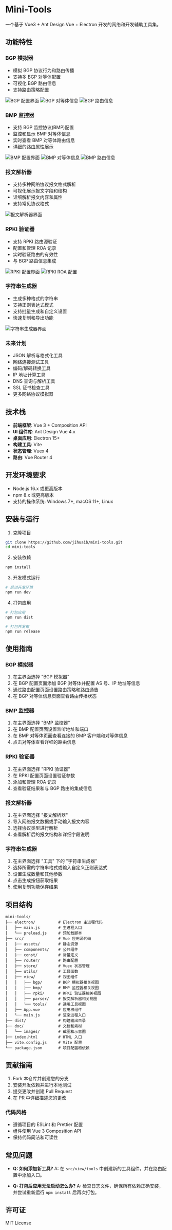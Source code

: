# Mini-Tools

一个基于 Vue3 + Ant Design Vue + Electron 开发的网络和开发辅助工具集。

## 功能特性

### BGP 模拟器

- 模拟 BGP 协议行为和路由传播
- 支持多 BGP 对等体配置
- 可视化 BGP 路由信息
- 支持路由策略配置

![BGP 配置界面](doc/images/bgp_config.png)
![BGP 对等体信息](doc/images/bgp_peer.png)
![BGP 路由信息](doc/images/bgp_route.png)

### BMP 监控器

- 支持 BGP 监控协议(BMP)配置
- 监控和显示 BMP 对等体信息
- 实时查看 BMP 对等体路由信息
- 详细的路由属性展示

![BMP 配置界面](doc/images/bmp_config.png)
![BMP 对等体信息](doc/images/bmp_peer.png)
![BMP 路由信息](doc/images/bmp_peer_route.png)

### 报文解析器

- 支持多种网络协议报文格式解析
- 可视化展示报文字段和结构
- 详细解析报文内容和属性
- 支持常见协议格式

![报文解析器界面](doc/images/packet_parser.png)

### RPKI 验证器

- 支持 RPKI 路由源验证
- 配置和管理 ROA 记录
- 实时验证路由的有效性
- 与 BGP 路由信息集成

![RPKI 配置界面](doc/images/rpki_config.png)
![RPKI ROA 配置](doc/images/rpki_roa_config.png)

### 字符串生成器

- 生成多种格式的字符串
- 支持正则表达式模式
- 支持批量生成和自定义设置
- 快速复制和导出功能

![字符串生成器界面](doc/images/tools_string_generator.png)

### 未来计划

- JSON 解析与格式化工具
- 网络连接测试工具
- 编码/解码转换工具
- IP 地址计算工具
- DNS 查询与解析工具
- SSL 证书检查工具
- 更多网络协议模拟器

## 技术栈

- **前端框架**: Vue 3 + Composition API
- **UI 组件库**: Ant Design Vue 4.x
- **桌面应用**: Electron 15+
- **构建工具**: Vite
- **状态管理**: Vuex 4
- **路由**: Vue Router 4

## 开发环境要求

- Node.js 16.x 或更高版本
- npm 8.x 或更高版本
- 支持的操作系统: Windows 7+, macOS 11+, Linux

## 安装与运行

1. 克隆项目

```bash
git clone https://github.com/jihuaib/mini-tools.git
cd mini-tools
```

2. 安装依赖

```bash
npm install
```

3. 开发模式运行

```bash
# 启动开发环境
npm run dev
```

4. 打包应用

```bash
# 打包应用
npm run dist

# 打包并发布
npm run release
```

## 使用指南

### BGP 模拟器

1. 在主界面选择 "BGP 模拟器"
2. 在 BGP 配置页面添加 BGP 对等体并配置 AS 号、IP 地址等信息
3. 通过路由配置页面设置路由策略和路由通告
4. 在 BGP 对等体信息页面查看路由传播状态

### BMP 监控器

1. 在主界面选择 "BMP 监控器"
2. 在 BMP 配置页面设置监听地址和端口
3. 在 BMP 对等体页面查看连接的 BMP 客户端和对等体信息
4. 点击对等体查看详细的路由信息

### RPKI 验证器

1. 在主界面选择 "RPKI 验证器"
2. 在 RPKI 配置页面设置验证参数
3. 添加和管理 ROA 记录
4. 查看验证结果和与 BGP 路由的集成信息

### 报文解析器

1. 在主界面选择 "报文解析器"
2. 导入网络报文数据或手动输入报文内容
3. 选择协议类型进行解析
4. 查看解析后的报文结构和详细字段说明

### 字符串生成器

1. 在主界面选择 "工具" 下的 "字符串生成器"
2. 选择所需的字符串格式或输入自定义正则表达式
3. 设置生成数量和其他参数
4. 点击生成按钮获取结果
5. 使用复制功能保存结果

## 项目结构

```
mini-tools/
├── electron/          # Electron 主进程代码
│   ├── main.js        # 主进程入口
│   └── preload.js     # 预加载脚本
├── src/               # Vue 应用源代码
│   ├── assets/        # 静态资源
│   ├── components/    # 公共组件
│   ├── const/         # 常量定义
│   ├── router/        # 路由配置
│   ├── store/         # Vuex 状态管理
│   ├── utils/         # 工具函数
│   ├── view/          # 视图组件
│   │   ├── bgp/       # BGP 模拟器相关视图
│   │   ├── bmp/       # BMP 监控器相关视图
│   │   ├── rpki/      # RPKI 验证器相关视图
│   │   ├── parser/    # 报文解析器相关视图
│   │   └── tools/     # 通用工具视图
│   ├── App.vue        # 应用根组件
│   └── main.js        # 渲染进程入口
├── dist/              # 构建输出目录
├── doc/               # 文档和素材
│   └── images/        # 截图和示意图
├── index.html         # HTML 入口
├── vite.config.js     # Vite 配置
└── package.json       # 项目配置和依赖
```

## 贡献指南

1. Fork 本仓库并创建您的分支
2. 安装开发依赖并进行本地测试
3. 提交更改并创建 Pull Request
4. 在 PR 中详细描述您的更改

### 代码风格

- 遵循项目的 ESLint 和 Prettier 配置
- 组件使用 Vue 3 Composition API
- 保持代码简洁和可读性

## 常见问题

- **Q: 如何添加新工具?**
  A: 在 `src/view/tools` 中创建新的工具组件，并在路由配置中添加入口。

- **Q: 打包后应用无法启动怎么办?**
  A: 检查日志文件，确保所有依赖正确安装，并尝试重新运行 `npm install` 后再次打包。

## 许可证

MIT License
